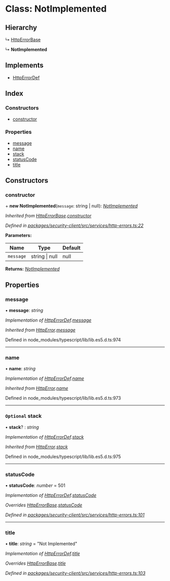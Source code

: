 # Class: NotImplemented

## Hierarchy

  ↳ [HttpErrorBase](httperrorbase.md)

  ↳ **NotImplemented**

## Implements

* [HttpErrorDef](../interfaces/httperrordef.md)

## Index

### Constructors

* [constructor](notimplemented.md#constructor)

### Properties

* [message](notimplemented.md#message)
* [name](notimplemented.md#name)
* [stack](notimplemented.md#optional-stack)
* [statusCode](notimplemented.md#statuscode)
* [title](notimplemented.md#title)

## Constructors

###  constructor

\+ **new NotImplemented**(`message`: string | null): *[NotImplemented](notimplemented.md)*

*Inherited from [HttpErrorBase](httperrorbase.md).[constructor](httperrorbase.md#constructor)*

*Defined in [packages/security-client/src/services/http-errors.ts:22](https://github.com/TheSoftwareHouse/rad-modules-tools/blob/56e5326/packages/security-client/src/services/http-errors.ts#L22)*

**Parameters:**

Name | Type | Default |
------ | ------ | ------ |
`message` | string &#124; null | null |

**Returns:** *[NotImplemented](notimplemented.md)*

## Properties

###  message

• **message**: *string*

*Implementation of [HttpErrorDef](../interfaces/httperrordef.md).[message](../interfaces/httperrordef.md#message)*

*Inherited from [HttpError](../interfaces/httperror.md).[message](../interfaces/httperror.md#message)*

Defined in node_modules/typescript/lib/lib.es5.d.ts:974

___

###  name

• **name**: *string*

*Implementation of [HttpErrorDef](../interfaces/httperrordef.md).[name](../interfaces/httperrordef.md#name)*

*Inherited from [HttpError](../interfaces/httperror.md).[name](../interfaces/httperror.md#name)*

Defined in node_modules/typescript/lib/lib.es5.d.ts:973

___

### `Optional` stack

• **stack**? : *string*

*Implementation of [HttpErrorDef](../interfaces/httperrordef.md).[stack](../interfaces/httperrordef.md#optional-stack)*

*Inherited from [HttpError](../interfaces/httperror.md).[stack](../interfaces/httperror.md#optional-stack)*

Defined in node_modules/typescript/lib/lib.es5.d.ts:975

___

###  statusCode

• **statusCode**: *number* = 501

*Implementation of [HttpErrorDef](../interfaces/httperrordef.md).[statusCode](../interfaces/httperrordef.md#statuscode)*

*Overrides [HttpErrorBase](httperrorbase.md).[statusCode](httperrorbase.md#statuscode)*

*Defined in [packages/security-client/src/services/http-errors.ts:101](https://github.com/TheSoftwareHouse/rad-modules-tools/blob/56e5326/packages/security-client/src/services/http-errors.ts#L101)*

___

###  title

• **title**: *string* = "Not Implemented"

*Implementation of [HttpErrorDef](../interfaces/httperrordef.md).[title](../interfaces/httperrordef.md#title)*

*Overrides [HttpErrorBase](httperrorbase.md).[title](httperrorbase.md#title)*

*Defined in [packages/security-client/src/services/http-errors.ts:103](https://github.com/TheSoftwareHouse/rad-modules-tools/blob/56e5326/packages/security-client/src/services/http-errors.ts#L103)*
